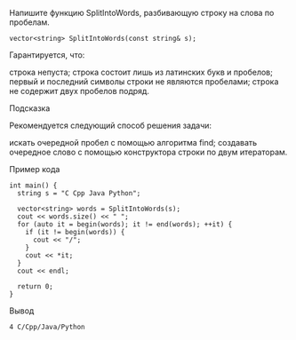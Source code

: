 Напишите функцию SplitIntoWords, разбивающую строку на слова по пробелам.

	vector<string> SplitIntoWords(const string& s);

Гарантируется, что:

 строка непуста;
 строка состоит лишь из латинских букв и пробелов;
 первый и последний символы строки не являются пробелами;
 строка не содержит двух пробелов подряд.
 
 Подсказка
 
Рекомендуется следующий способ решения задачи:

 искать очередной пробел с помощью алгоритма find;
 создавать очередное слово с помощью конструктора строки по двум итераторам.
 
Пример кода

	int main() {
	  string s = "C Cpp Java Python";

	  vector<string> words = SplitIntoWords(s);
	  cout << words.size() << " ";
	  for (auto it = begin(words); it != end(words); ++it) {
		if (it != begin(words)) {
		  cout << "/";
		}
		cout << *it;
	  }
	  cout << endl;
	  
	  return 0;
	}
	
Вывод

	4 С/Cpp/Java/Python